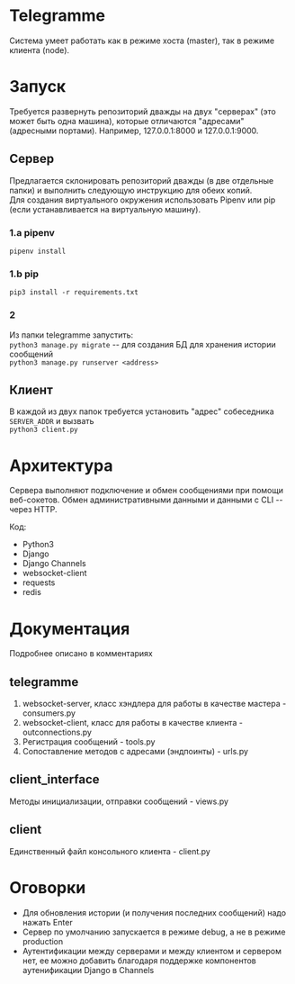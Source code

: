 # Telegramme
Система умеет работать как в режиме хоста (master), так в режиме клиента (node).

# Запуск
Требуется развернуть репозиторий дважды на двух "серверах" (это может быть одна машина), которые отличаются "адресами" (адресными портами).
Например, 127.0.0.1:8000 и 127.0.0.1:9000.

## Сервер

Предлагается склонировать репозиторий дважды (в две отдельные папки) и выполнить следующую инструкцию для обеих копий.  
Для создания виртуального окружения  использовать Pipenv или pip (если устанавливается на виртуальную машину).
### 1.a pipenv
``pipenv install``
### 1.b pip
``pip3 install -r requirements.txt``

### 2
Из папки telegramme запустить:  
``python3 manage.py migrate`` -- для создания БД для хранения истории сообщений  
``python3 manage.py runserver <address>``


## Клиент
В каждой из двух папок требуется установить "адрес" собеседника ``SERVER_ADDR`` и вызвать  
``python3 client.py``

# Архитектура
Сервера выполняют подключение и обмен сообщениями при помощи веб-сокетов. Обмен административными данными и данными с CLI -- через HTTP.

Код:  
* Python3  
* Django  
* Django Channels
* websocket-client
* requests
* redis

# Документация
Подробнее описано в комментариях
## telegramme
1. websocket-server, класс хэндлера для работы в качестве мастера - consumers.py
2. websocket-client, класс для работы в качестве клиента - outconnections.py
3. Регистрация сообщений - tools.py
4. Сопоставление методов с адресами (эндпоинты) - urls.py
## client_interface
Методы инициализации, отправки сообщений - views.py
## client
Единственный файл консольного клиента - client.py

# Оговорки
* Для обновления истории (и получения последних сообщений) надо нажать Enter
* Сервер по умолчанию запускается в режиме debug, а не в режиме production
* Аутентификации между серверами и между клиентом и сервером нет, ее можно добавить благодаря поддержке компонентов аутенификации Django в Channels
